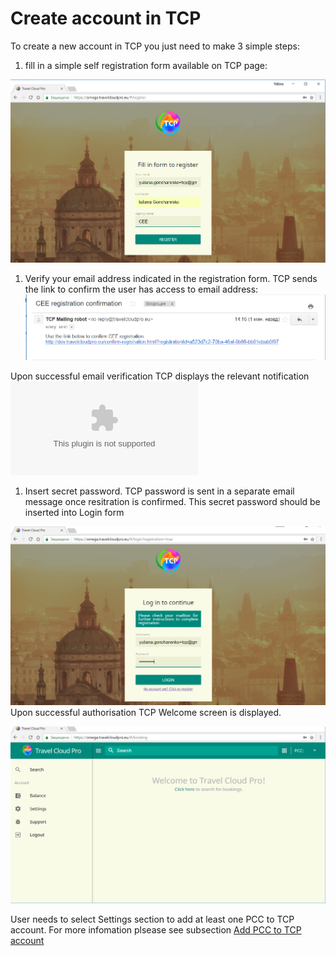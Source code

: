 # Create account in TCP

To create a new account in TCP you just need to make 3 simple steps:

1. fill in a simple self registration form available on TCP page:

![](../../.gitbook/assets/registration-form.png)

1. Verify your email address indicated in the registration form. TCP sends the link to confirm the user has access to email address:![](../../.gitbook/assets/emailverification.png)

Upon successful email verification TCP displays the relevant notification![](../../.gitbook/assets/registrationsuccessfulpng.bin)

1. Insert secret password. TCP password is sent in a separate email message once resitration is confirmed. This secret password should be inserted into Login form

![](../../.gitbook/assets/loginform.png)Upon successful authorisation TCP Welcome screen is displayed.

![](../../.gitbook/assets/welcomescreen.png)

User needs to select Settings section to add at least one PCC to TCP account. For more infomation plsease see subsection [Add PCC to TCP account](../settings/add-pcc-to-tcp-account.md)

